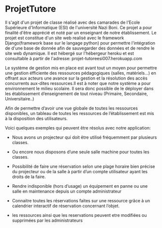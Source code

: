 # ProjetTutore
Il s'agit d'un projet de classe réalisé avec des camarades de l'Ecole Supérieure d'Informatique (ESI) de l'université Nazi Boni. Ce projet a pour finalité d'être apprécié et noté par un enseignant de notre établissement.
Le projet est constitue d'un site web realisé avec le framework Django(framework base sur le langage python) pour permettre l'intégration de d'une base de donnée afin de sauvegarder des données et de rendre le site web dynamique.
Il est hébergé sur l'hébergeur heroku et est consultable à partir de l'adresse: projet-tutoreesi007.herokuapp.com

Le système de gestion mis en place est avant tout un moyen pour permettre une gestion éfficiente des ressources pédagogiques (salles, matériels…) en offrant aux acteurs une avance sur la gestion et la résolution des accès concurrents aux-dites ressources.Il est à noter que notre système a pour environnement le milieu scolaire. Il sera donc possible de le déployer dans les établissement d’enseignement de tout niveau (Primaire, Secondaire, Universitaire..) 

Afin de permettre d’avoir une vue globale de toutes les ressources disponibles, un tableau de toutes les ressources de l’établissement est mis à la disposition des utilisateurs.

Voici quelques exemples qui peuvent être résolus avec notre application:
 
 * Nous avons un projecteur qui doit être utilisé fréquemment par plusieurs classes.
 
 * Ou encore nous disposons d’une seule salle machine pour toutes les classes. 
 
 * Possibilité de faire une réservation selon une plage horaire bien précise du projecteur ou de la salle à partir d’un compte utilisateur ayant les droits de la faire.
 
 * Rendre indisponible (hors d’usage) un équipement en panne ou une salle en maintenance depuis un compte administrateur
 
 * Connaitre toutes les réservations faites sur une ressource grâce à un calendrier interactif de réservation concernant l’objet.
 * les ressources ainsi que les reservations peuvent etre modifiées ou supprimées par les administrateurs

